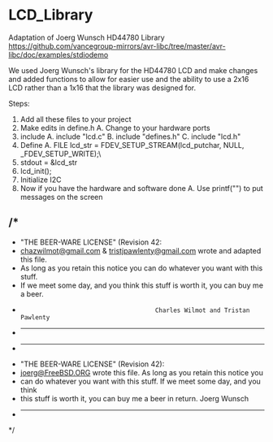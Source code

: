 # LCD_Library
Adaptation of Joerg Wunsch HD44780 Library https://github.com/vancegroup-mirrors/avr-libc/tree/master/avr-libc/doc/examples/stdiodemo


We used Joerg Wunsch's library for the HD44780 LCD and make changes and added functions to allow for easier use and the ability to use a 2x16 LCD rather than a 1x16 that the library was designed for.

Steps:
1. Add all these files to your project
2. Make edits in define.h
    A. Change to your hardware ports
3. include
    A. include "lcd.c"
    B. include "defines.h"
    C. include "lcd.h"
4. Define 
    A. FILE lcd_str = FDEV_SETUP_STREAM(lcd_putchar, NULL, _FDEV_SETUP_WRITE);\
5. stdout = &lcd_str
6. lcd_init();
7. Initialize I2C
8. Now if you have the hardware and software done
    A. Use printf("") to put messages on the screen





/*
 ----------------------------------------------------------------------------
 * "THE BEER-WARE LICENSE" (Revision 42:
 * <chazwilmot@gmail.com> & <tristjpawlenty@gmail.com> wrote and adapted this file.  
 * As long as you retain this notice you can do whatever you want with this stuff. 
 * If we meet some day, and you think this stuff is worth it, you can buy me a beer.
 *                                          Charles Wilmot and Tristan Pawlenty
 * ----------------------------------------------------------------------------
 * ----------------------------------------------------------------------------
 * "THE BEER-WARE LICENSE" (Revision 42):
 * <joerg@FreeBSD.ORG> wrote this file.  As long as you retain this notice you
 * can do whatever you want with this stuff. If we meet some day, and you think
 * this stuff is worth it, you can buy me a beer in return.        Joerg Wunsch
 * ----------------------------------------------------------------------------
 */
